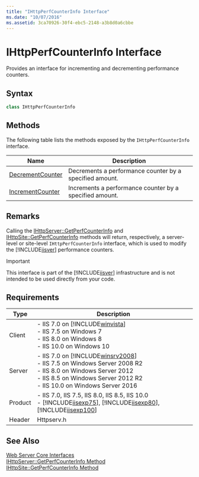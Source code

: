 ```yaml
---
title: "IHttpPerfCounterInfo Interface"
ms.date: "10/07/2016"
ms.assetid: 3ca70926-30f4-ebc5-2148-a3b8d0a6cbbe
---
```

# IHttpPerfCounterInfo Interface

Provides an interface for incrementing and decrementing performance counters.  
  
## Syntax  
  
```cpp  
class IHttpPerfCounterInfo  
```  
  
## Methods  

 The following table lists the methods exposed by the `IHttpPerfCounterInfo` interface.  
  
|Name|Description|  
|----------|-----------------|  
|[DecrementCounter](../../web-development-reference/native-code-api-reference/ihttpperfcounterinfo-decrementcounter-method.md)|Decrements a performance counter by a specified amount.|  
|[IncrementCounter](../../web-development-reference/native-code-api-reference/ihttpperfcounterinfo-incrementcounter-method.md)|Increments a performance counter by a specified amount.|  
  
## Remarks  

 Calling the [IHttpServer::GetPerfCounterInfo](../../web-development-reference/native-code-api-reference/ihttpserver-getperfcounterinfo-method.md) and [IHttpSite::GetPerfCounterInfo](../../web-development-reference/native-code-api-reference/ihttpsite-getperfcounterinfo-method.md) methods will return, respectively, a server-level or site-level `IHttpPerfCounterInfo` interface, which is used to modify the [!INCLUDE[iisver](../../wmi-provider/includes/iisver-md.md)] performance counters.  
  
> [!IMPORTANT]
>  This interface is part of the [!INCLUDE[iisver](../../wmi-provider/includes/iisver-md.md)] infrastructure and is not intended to be used directly from your code.  
  
## Requirements  
  
|Type|Description|  
|----------|-----------------|  
|Client|-   IIS 7.0 on [!INCLUDE[winvista](../../wmi-provider/includes/winvista-md.md)]<br />-   IIS 7.5 on Windows 7<br />-   IIS 8.0 on Windows 8<br />-   IIS 10.0 on Windows 10|  
|Server|-   IIS 7.0 on [!INCLUDE[winsrv2008](../../wmi-provider/includes/winsrv2008-md.md)]<br />-   IIS 7.5 on Windows Server 2008 R2<br />-   IIS 8.0 on Windows Server 2012<br />-   IIS 8.5 on Windows Server 2012 R2<br />-   IIS 10.0 on Windows Server 2016|  
|Product|-   IIS 7.0, IIS 7.5, IIS 8.0, IIS 8.5, IIS 10.0<br />-   [!INCLUDE[iisexp75](../../web-development-reference/native-code-api-reference/includes/iisexp75-md.md)], [!INCLUDE[iisexp80](../../web-development-reference/native-code-api-reference/includes/iisexp80-md.md)], [!INCLUDE[iisexp100](../../web-development-reference/native-code-api-reference/includes/iisexp100-md.md)]|  
|Header|Httpserv.h|  
  
## See Also  

 [Web Server Core Interfaces](../../web-development-reference/native-code-api-reference/web-server-core-interfaces.md)   
 [IHttpServer::GetPerfCounterInfo Method](../../web-development-reference/native-code-api-reference/ihttpserver-getperfcounterinfo-method.md)   
 [IHttpSite::GetPerfCounterInfo Method](../../web-development-reference/native-code-api-reference/ihttpsite-getperfcounterinfo-method.md)
